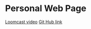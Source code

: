 Personal Web Page
=====
[Loomcast video](https://www.loom.com/share/b362f30153384c00a1b7a8772425a8ba?sid=00b5f7ea-240e-43c8-b2e2-1276eaca69bf)
[Git Hub link](https://github.com/Neon26/personal-website)